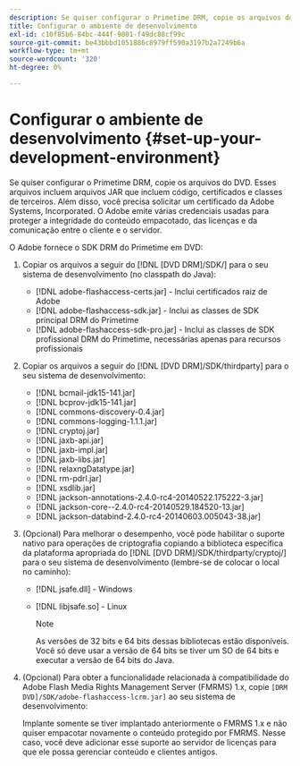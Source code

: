 ```yaml
---
description: Se quiser configurar o Primetime DRM, copie os arquivos do DVD. Esses arquivos incluem arquivos JAR que incluem código, certificados e classes de terceiros. Além disso, você precisa solicitar um certificado da Adobe Systems, Incorporated. O Adobe emite várias credenciais usadas para proteger a integridade do conteúdo empacotado, das licenças e da comunicação entre o cliente e o servidor.
title: Configurar o ambiente de desenvolvimento
exl-id: c10f85b6-84bc-444f-9001-f49dc88cf99c
source-git-commit: be43bbbd1051886c8979ff590a3197b2a7249b6a
workflow-type: tm+mt
source-wordcount: '320'
ht-degree: 0%

---
```


# Configurar o ambiente de desenvolvimento {#set-up-your-development-environment}

Se quiser configurar o Primetime DRM, copie os arquivos do DVD. Esses arquivos incluem arquivos JAR que incluem código, certificados e classes de terceiros. Além disso, você precisa solicitar um certificado da Adobe Systems, Incorporated. O Adobe emite várias credenciais usadas para proteger a integridade do conteúdo empacotado, das licenças e da comunicação entre o cliente e o servidor.

O Adobe fornece o SDK DRM do Primetime em DVD:

1. Copiar os arquivos a seguir do [!DNL [DVD DRM]/SDK/] para o seu sistema de desenvolvimento (no classpath do Java):

   * [!DNL adobe-flashaccess-certs.jar] - Inclui certificados raiz de Adobe
   * [!DNL adobe-flashaccess-sdk.jar] - Inclui as classes de SDK principal DRM do Primetime
   * [!DNL adobe-flashaccess-sdk-pro.jar] - Inclui as classes de SDK profissional DRM do Primetime, necessárias apenas para recursos profissionais

1. Copiar os arquivos a seguir do [!DNL [DVD DRM]/SDK/thirdparty] para o seu sistema de desenvolvimento:

   * [!DNL bcmail-jdk15-141.jar]
   * [!DNL bcprov-jdk15-141.jar]
   * [!DNL commons-discovery-0.4.jar]
   * [!DNL commons-logging-1.1.1.jar]
   * [!DNL cryptoj.jar]
   * [!DNL jaxb-api.jar]
   * [!DNL jaxb-impl.jar]
   * [!DNL jaxb-libs.jar]
   * [!DNL relaxngDatatype.jar]
   * [!DNL rm-pdrl.jar]
   * [!DNL xsdlib.jar]
   * [!DNL jackson-annotations-2.4.0-rc4-20140522.175222-3.jar]
   * [!DNL jackson-core--2.4.0-rc4-20140529.184520-13.jar]
   * [!DNL jackson-databind-2.4.0-rc4-20140603.005043-38.jar]

1. (Opcional) Para melhorar o desempenho, você pode habilitar o suporte nativo para operações de criptografia copiando a biblioteca específica da plataforma apropriada do [!DNL [DVD DRM]/SDK/thirdparty/cryptoj/] para o seu sistema de desenvolvimento (lembre-se de colocar o local no caminho):

   * [!DNL jsafe.dll] - Windows
   * [!DNL libjsafe.so] - Linux

      >[!NOTE]
      >
      >As versões de 32 bits e 64 bits dessas bibliotecas estão disponíveis. Você só deve usar a versão de 64 bits se tiver um SO de 64 bits e executar a versão de 64 bits do Java.

1. (Opcional) Para obter a funcionalidade relacionada à compatibilidade do Adobe Flash Media Rights Management Server (FMRMS) 1.x, copie `[DRM DVD]/SDK/adobe-flashaccess-lcrm.jar]` ao seu sistema de desenvolvimento:

   Implante somente se tiver implantado anteriormente o FMRMS 1.x e não quiser empacotar novamente o conteúdo protegido por FMRMS. Nesse caso, você deve adicionar esse suporte ao servidor de licenças para que ele possa gerenciar conteúdo e clientes antigos.
